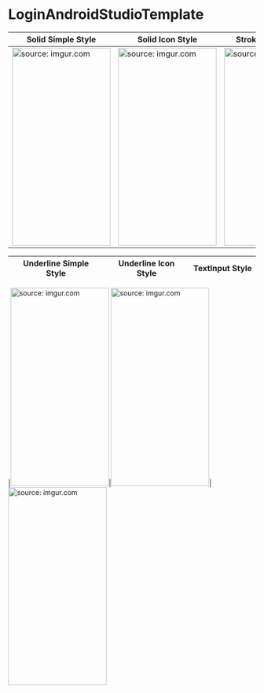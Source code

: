 # LoginAndroidStudioTemplate


Solid Simple Style|Solid Icon Style|Stroke Simple Style|Stroke Icon Style        
|-----------------------|-----------------------------|-------------------------------|-----------------------------|
|<a href="https://imgur.com/5aovyaF"><img src="https://i.imgur.com/5aovyaF.png" title="source: imgur.com" height="403" width="200"/></a>|<a href="https://imgur.com/20VXcZv"><img src="https://i.imgur.com/20VXcZv.png" title="source: imgur.com" height="403" width="200" /></a>|<a href="https://imgur.com/W8sIrfU"><img src="https://i.imgur.com/W8sIrfU.png" title="source: imgur.com" height="403" width="200"/></a>|<a href="https://imgur.com/6jBdMHo"><img src="https://i.imgur.com/6jBdMHo.png" title="source: imgur.com" height="403" width="200"/></a>


Underline Simple Style|Underline Icon Style|TextInput Style       
|-------------------------------|-----------------------------|-------------------------------|

|<a href="https://imgur.com/znhiy2B"><img src="https://i.imgur.com/znhiy2B.png" title="source: imgur.com" height="403" width="200" /></a>|<a href="https://imgur.com/DVqHIEQ"><img src="https://i.imgur.com/DVqHIEQ.png" title="source: imgur.com" height="403" width="200"/></a>|<a href="https://imgur.com/JY4kxZJ"><img src="https://i.imgur.com/JY4kxZJ.png" title="source: imgur.com" height="403" width="200" /></a>

